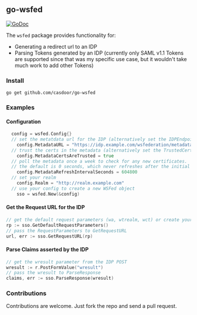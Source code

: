 ## go-wsfed

[![GoDoc](https://godoc.org/github.com/casdoor/go-wsfed?status.svg)](https://godoc.org/github.com/casdoor/go-wsfed)

The `wsfed` package provides functionality for:
- Generating a redirect url to an IDP
- Parsing Tokens generated by an IDP (currently only SAML v1.1 Tokens are supported since that was my specific use case, but it wouldn't take much work to add other Tokens)

### Install

`go get github.com/casdoor/go-wsfed`

### Examples

#### Configuration
```go
  config = wsfed.Config{}
  // set the metatdata url for the IDP (alternatively set the IDPEndpoint)
	config.MetadataURL = "https://idp.example.com/wsfederation/metadata"
  // trust the certs in the metadata (alternatively set the TrustedCerts)
	config.MetadataCertsAreTrusted = true
  // poll the metadata once a week to check for any new certificates.
  // the default is 0 seconds, which never refreshes after the initial poll
	config.MetadataRefreshIntervalSeconds = 604800
  // set your realm
	config.Realm = "http://realm.example.com"
  // use your config to create a new WSFed object
	sso = wsfed.New(&config)
```

#### Get the Request URL for the IDP
```go
// get the default request parameters (wa, wtrealm, wct) or create your own
rp := sso.GetDefaultRequestParameters()
// pass the RequestParameters to GetRequestURL
url, err := sso.GetRequestURL(rp)
```

#### Parse Claims asserted by the IDP
```go
// get the wresult parameter from the IDP POST
wresult := r.PostFormValue("wresult")
// pass the wresult to ParseResponse
claims, err := sso.ParseResponse(wresult)
```

### Contributions
Contributions are welcome. Just fork the repo and send a pull request.
